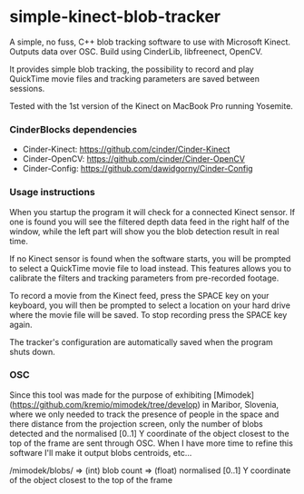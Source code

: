 # simple-kinect-blob-tracker

A simple, no fuss, C++ blob tracking software to use with Microsoft Kinect. Outputs data over OSC. Build using CinderLib, libfreenect, OpenCV.

It provides simple blob tracking, the possibility to record and play QuickTime movie files and tracking parameters are saved between sessions.

Tested with the 1st version of the Kinect on MacBook Pro running Yosemite.

### CinderBlocks dependencies
* Cinder-Kinect: https://github.com/cinder/Cinder-Kinect
* Cinder-OpenCV: https://github.com/cinder/Cinder-OpenCV
* Cinder-Config: https://github.com/dawidgorny/Cinder-Config

### Usage instructions
When you startup the program it will check for a connected Kinect sensor. If one is found you will see the filtered depth data feed in the right half of the window, while the left part will show you the blob detection result in real time.

If no Kinect sensor is found when the software starts, you will be prompted to select a QuickTime movie file to load instead. This features allows you to calibrate the filters and tracking parameters from pre-recorded footage.

To record a movie from the Kinect feed, press the SPACE key on your keyboard, you will then be prompted to select a location on your hard drive where the movie file will be saved. To stop recording press the SPACE key again.

The tracker's configuration are automatically saved when the program shuts down.

### OSC
Since this tool was made for the purpose of exhibiting [Mimodek] (https://github.com/kremio/mimodek/tree/develop) in Maribor, Slovenia, where we only needed to track the presence of people in the space and there distance from the projection screen, only the number of blobs detected and the normalised [0..1] Y coordinate of the object closest to the top of the frame are sent through OSC. When I have more time to refine this software I'll make it output blobs centroids, etc...

/mimodek/blobs/
=> (int) blob count
=> (float) normalised [0..1] Y coordinate of the object closest to the top of the frame


